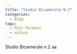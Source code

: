 ```yaml
---
title: "Studio Bicamerale N.2"
categories:
  - Blog
tags:
  - Post Formats
  - notice
---
```


Studio Bicamerale n.2 aa
